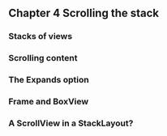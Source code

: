 ## Chapter 4  Scrolling the stack

### Stacks of views

### Scrolling content

### The Expands option

### Frame and BoxView

### A ScrollView in a StackLayout?

